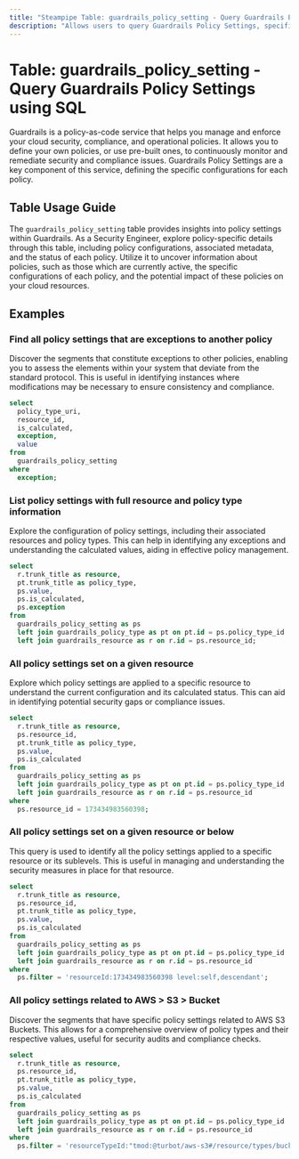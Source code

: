 ```yaml
---
title: "Steampipe Table: guardrails_policy_setting - Query Guardrails Policy Settings using SQL"
description: "Allows users to query Guardrails Policy Settings, specifically providing insights into policy configurations and their associated metadata."
---
```


# Table: guardrails_policy_setting - Query Guardrails Policy Settings using SQL

Guardrails is a policy-as-code service that helps you manage and enforce your cloud security, compliance, and operational policies. It allows you to define your own policies, or use pre-built ones, to continuously monitor and remediate security and compliance issues. Guardrails Policy Settings are a key component of this service, defining the specific configurations for each policy.

## Table Usage Guide

The `guardrails_policy_setting` table provides insights into policy settings within Guardrails. As a Security Engineer, explore policy-specific details through this table, including policy configurations, associated metadata, and the status of each policy. Utilize it to uncover information about policies, such as those which are currently active, the specific configurations of each policy, and the potential impact of these policies on your cloud resources.

## Examples

### Find all policy settings that are exceptions to another policy
Discover the segments that constitute exceptions to other policies, enabling you to assess the elements within your system that deviate from the standard protocol. This is useful in identifying instances where modifications may be necessary to ensure consistency and compliance.

```sql
select
  policy_type_uri,
  resource_id,
  is_calculated,
  exception,
  value
from
  guardrails_policy_setting
where
  exception;
```

### List policy settings with full resource and policy type information
Explore the configuration of policy settings, including their associated resources and policy types. This can help in identifying any exceptions and understanding the calculated values, aiding in effective policy management.

```sql
select
  r.trunk_title as resource,
  pt.trunk_title as policy_type,
  ps.value,
  ps.is_calculated,
  ps.exception
from
  guardrails_policy_setting as ps
  left join guardrails_policy_type as pt on pt.id = ps.policy_type_id
  left join guardrails_resource as r on r.id = ps.resource_id;
```

### All policy settings set on a given resource
Explore which policy settings are applied to a specific resource to understand the current configuration and its calculated status. This can aid in identifying potential security gaps or compliance issues.

```sql
select
  r.trunk_title as resource,
  ps.resource_id,
  pt.trunk_title as policy_type,
  ps.value,
  ps.is_calculated
from
  guardrails_policy_setting as ps
  left join guardrails_policy_type as pt on pt.id = ps.policy_type_id
  left join guardrails_resource as r on r.id = ps.resource_id
where
  ps.resource_id = 173434983560398;
```

### All policy settings set on a given resource or below
This query is used to identify all the policy settings applied to a specific resource or its sublevels. This is useful in managing and understanding the security measures in place for that resource.

```sql
select
  r.trunk_title as resource,
  ps.resource_id,
  pt.trunk_title as policy_type,
  ps.value,
  ps.is_calculated
from
  guardrails_policy_setting as ps
  left join guardrails_policy_type as pt on pt.id = ps.policy_type_id
  left join guardrails_resource as r on r.id = ps.resource_id
where
  ps.filter = 'resourceId:173434983560398 level:self,descendant';
```

### All policy settings related to AWS > S3 > Bucket
Discover the segments that have specific policy settings related to AWS S3 Buckets. This allows for a comprehensive overview of policy types and their respective values, useful for security audits and compliance checks.

```sql
select
  r.trunk_title as resource,
  ps.resource_id,
  pt.trunk_title as policy_type,
  ps.value,
  ps.is_calculated
from
  guardrails_policy_setting as ps
  left join guardrails_policy_type as pt on pt.id = ps.policy_type_id
  left join guardrails_resource as r on r.id = ps.resource_id
where
  ps.filter = 'resourceTypeId:"tmod:@turbot/aws-s3#/resource/types/bucket"';
```